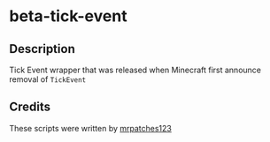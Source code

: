 # beta-tick-event

## Description
Tick Event wrapper that was released when Minecraft first announce removal of `TickEvent`

## Credits
These scripts were written by [mrpatches123](https://github.com/mrpatches123)
